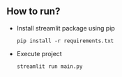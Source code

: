 

## How to run?

- Install streamlit package using pip

      pip install -r requirements.txt

- Execute project

      streamlit run main.py
